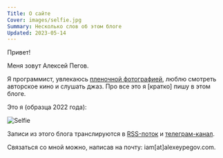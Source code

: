 ```yaml
---
Title: О сайте
Cover: images/selfie.jpg
Summary: Несколько слов об этом блоге
Updated: 2023-05-14
---
```


Привет!

Меня зовут Алексей Пегов.

Я программист, увлекаюсь [пленочной фотографией][ph], люблю смотреть авторское кино и слушать джаз. Про все это я [кратко] пишу в этом блоге.

Это я (образца 2022 года):

![Selfie](images/selfie@2x.jpg)

Записи из этого блога транслируются в [RSS-поток][rss] и [телеграм-канал][tg]. 

Связаться со мной можно, написав на почту: iam[at]alexeypegov.com.

[rss]: https://fm.alexeypegov.com/atom.xml
[tg]: https://t.me/falsemovement
[ph]: https://www.alexeypegov.com